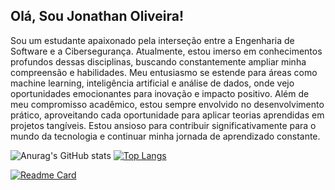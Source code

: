 ## Olá, Sou Jonathan Oliveira!

Sou um estudante apaixonado pela interseção entre a Engenharia de Software e a Cibersegurança. Atualmente, estou imerso em conhecimentos profundos dessas disciplinas, buscando constantemente ampliar minha compreensão e habilidades. Meu entusiasmo se estende para áreas como machine learning, inteligência artificial e análise de dados, onde vejo oportunidades emocionantes para inovação e impacto positivo. Além de meu compromisso acadêmico, estou sempre envolvido no desenvolvimento prático, aproveitando cada oportunidade para aplicar teorias aprendidas em projetos tangíveis. Estou ansioso para contribuir significativamente para o mundo da tecnologia e continuar minha jornada de aprendizado constante.

![Anurag's GitHub stats](https://github-readme-stats.vercel.app/api?username=Jonathan-Olliveira&show_icons=true&theme=dark) [![Top Langs](https://github-readme-stats.vercel.app/api/top-langs/?username=Jonathan-Olliveira&layout=compact&theme=dark)](https://github.com/anuraghazra/github-readme-stats)

[![Readme Card](https://github-readme-stats.vercel.app/api/pin/?username=Jonathan-Olliveira&repo=QuickNotes&theme=dark)](https://github.com/anuraghazra/github-readme-stats)



